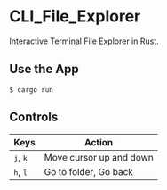 # CLI_File_Explorer

Interactive Terminal File Explorer in Rust.

## Use the App

```console
$ cargo run
``` 

## Controls

|Keys|Action|
|---|---|
|<kbd>j</kbd>, <kbd>k</kbd>|Move cursor up and down|
|<kbd>h</kbd>, <kbd>l</kbd>|Go to folder, Go back|
